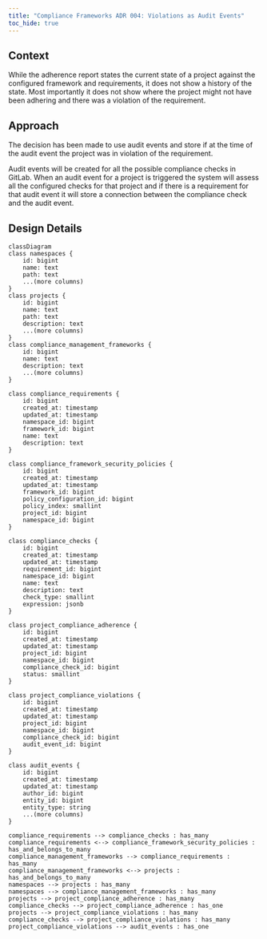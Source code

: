 ```yaml
---
title: "Compliance Frameworks ADR 004: Violations as Audit Events"
toc_hide: true
---
```


## Context

While the adherence report states the current state of a project against the configured framework and requirements,
it does not show a history of the state. Most importantly it does not show where the project might not have been adhering
and there was a violation of the requirement.

## Approach

The decision has been made to use audit events and store if at the time of the audit event the project was in violation
of the requirement.

Audit events will be created for all the possible compliance checks in GitLab. When an audit event for a project is
triggered the system will assess all the configured checks for that project and if there is a requirement for that
audit event it will store a connection between the compliance check and the audit event.

## Design Details

```mermaid
classDiagram
class namespaces {
    id: bigint
    name: text
    path: text
    ...(more columns)
}
class projects {
    id: bigint
    name: text
    path: text
    description: text
    ...(more columns)
}
class compliance_management_frameworks {
    id: bigint
    name: text
    description: text
    ...(more columns)
}

class compliance_requirements {
    id: bigint
    created_at: timestamp
    updated_at: timestamp
    namespace_id: bigint
    framework_id: bigint
    name: text
    description: text
}

class compliance_framework_security_policies {
    id: bigint
    created_at: timestamp
    updated_at: timestamp
    framework_id: bigint
    policy_configuration_id: bigint
    policy_index: smallint
    project_id: bigint
    namespace_id: bigint
}

class compliance_checks {
    id: bigint
    created_at: timestamp
    updated_at: timestamp
    requirement_id: bigint
    namespace_id: bigint
    name: text
    description: text
    check_type: smallint
    expression: jsonb
}

class project_compliance_adherence {
    id: bigint
    created_at: timestamp
    updated_at: timestamp
    project_id: bigint
    namespace_id: bigint
    compliance_check_id: bigint
    status: smallint
}

class project_compliance_violations {
    id: bigint
    created_at: timestamp
    updated_at: timestamp
    project_id: bigint
    namespace_id: bigint
    compliance_check_id: bigint
    audit_event_id: bigint
}

class audit_events {
    id: bigint
    created_at: timestamp
    updated_at: timestamp
    author_id: bigint
    entity_id: bigint
    entity_type: string
    ...(more columns)
}

compliance_requirements --> compliance_checks : has_many
compliance_requirements <--> compliance_framework_security_policies : has_and_belongs_to_many
compliance_management_frameworks --> compliance_requirements : has_many
compliance_management_frameworks <--> projects : has_and_belongs_to_many
namespaces --> projects : has_many
namespaces --> compliance_management_frameworks : has_many
projects --> project_compliance_adherence : has_many
compliance_checks --> project_compliance_adherence : has_one
projects --> project_compliance_violations : has_many
compliance_checks --> project_compliance_violations : has_many
project_compliance_violations --> audit_events : has_one
```
